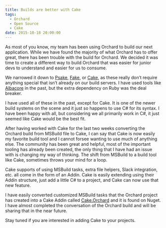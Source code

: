 ```yaml
---
title: Builds are better with Cake
tags:
  - Orchard
  - Open Source
  - Cake
date: 2015-10-18 20:00:00
---
```


As most of you know, my team has been using Orchard to build our next application.
While we have found the majority of what Orchard has to offer great, there
has been trouble with the build for Orchard. We decided it was time to create a
different way to build Orchard that was easier for junior devs to understand and
easier for us to consume.

We narrowed it down to [Psake](https://github.com/psake/psake), [Fake](http://fsharp.github.io/FAKE/), or [Cake](http://cakebuild.net/), as these really don’t require
anything special that isn’t already on our build servers. I have used tools like
[Albacore](http://albacorebuild.net/) in the past, but the extra dependency on Ruby was the deal breaker.

I have used all of these in the past, except for Cake. It is one of the newer
build systems on the scene and it just so happens to use C# for its syntax. I
have been happy with all, but considering we all primarily work in C#, it just
seemed like Cake would be the best fit.

After having worked with Cake for the last two weeks converting the Orchard build
from MSBuild file to Cake, I can say that Cake is now easily my favorite build tool
and I cannot forsee wanting to use much of anything else. The community has been
great and helpful, most of the important tooling has already been created, the
only thing that I have had an issue with is changing my way of thinking. The shift
from MSBuild to a build tool like Cake, sometimes throws your mind for a loop.

Cake supports of using MSBuild tasks, extra file helpers, Slack integration, etc.
all come in the form of an Addin.  Cake is easily extending using their Addin
structure, just add a little C# to a project, and Cake can now use that new feature.

I have easily converted customized MSBuild tasks that the Orchard project has created
into a Cake Addin called [Cake.Orchard](https://www.nuget.org/packages/Cake.Orchard/) and it is found on Nuget. I have almost
completed the conversation of the Orchard build and will be sharing that in the
near future.

Stay tuned if you are interested in adding Cake to your projects.